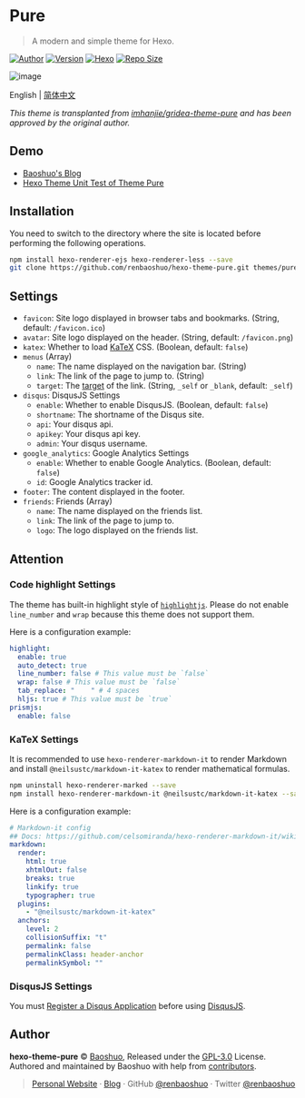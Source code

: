 # Pure

> A modern and simple theme for Hexo.

[![Author](https://img.shields.io/badge/Author-Baoshuo-b68469.svg?style=flat-square)](https://baoshuo.ren)
[![Version](https://img.shields.io/github/v/release/renbaoshuo/hexo-theme-pure?color=%235755d9&include_prereleases&label=version&style=flat-square)](https://github.com/renbaoshuo/hexo-theme-pure/releases)
[![Hexo](https://img.shields.io/badge/hexo-4.0+-0e83cd.svg?style=flat-square)](https://hexo.io)
[![Repo Size](https://img.shields.io/github/repo-size/renbaoshuo/hexo-theme-pure?style=flat-square)](https://github.com/renbaoshuo/hexo-theme-pure)

![image](https://user-images.githubusercontent.com/47095648/111874137-bb164800-89ce-11eb-94fc-0d7e6d17718a.png)

English | [简体中文](/README.zh_CN.md)

_This theme is transplanted from [imhanjie/gridea-theme-pure](https://github.com/imhanjie/gridea-theme-pure) and has been approved by the original author._

## Demo

- [Baoshuo's Blog](https://blog.baoshuo.ren)
- [Hexo Theme Unit Test of Theme Pure](https://renbaoshuo.github.io/hexo-theme-pure)

## Installation

You need to switch to the directory where the site is located before performing the following operations.

```bash
npm install hexo-renderer-ejs hexo-renderer-less --save
git clone https://github.com/renbaoshuo/hexo-theme-pure.git themes/pure
```

## Settings

- `favicon`: Site logo displayed in browser tabs and bookmarks. (String, default: `/favicon.ico`)
- `avatar`: Site logo displayed on the header. (String, default: `/favicon.png`)
- `katex`: Whether to load [KaTeX](https://katex.org) CSS. (Boolean, default: `false`)
- `menus` (Array)
  - `name`: The name displayed on the navigation bar. (String)
  - `link`: The link of the page to jump to. (String)
  - `target`: The [target](https://developer.mozilla.org/zh-CN/docs/Web/HTML/Element/a#attr-target) of the link. (String, `_self` or `_blank`, default: `_self`)
- `disqus`: DisqusJS Settings
  - `enable`: Whether to enable DisqusJS. (Boolean, default: `false`)
  - `shortname`: The shortname of the Disqus site.
  - `api`: Your disqus api.
  - `apikey`: Your disqus api key.
  - `admin`: Your disqus username.
- `google_analytics`: Google Analytics Settings
  - `enable`: Whether to enable Google Analytics. (Boolean, default: `false`)
  - `id`: Google Analytics tracker id.
- `footer`: The content displayed in the footer.
- `friends`: Friends (Array)
  - `name`: The name displayed on the friends list.
  - `link`: The link of the page to jump to.
  - `logo`: The logo displayed on the friends list.

## Attention

### Code highlight Settings

The theme has built-in highlight style of [`highlightjs`](https://highlightjs.org). Please do not enable `line_number` and `wrap` because this theme does not support them.

Here is a configuration example:

```yaml
highlight:
  enable: true
  auto_detect: true
  line_number: false # This value must be `false`
  wrap: false # This value must be `false`
  tab_replace: "    " # 4 spaces
  hljs: true # This value must be `true`
prismjs:
  enable: false
```

### KaTeX Settings

It is recommended to use `hexo-renderer-markdown-it` to render Markdown and install `@neilsustc/markdown-it-katex` to render mathematical formulas.

```bash
npm uninstall hexo-renderer-marked --save
npm install hexo-renderer-markdown-it @neilsustc/markdown-it-katex --save
```

Here is a configuration example:

```yaml
# Markdown-it config
## Docs: https://github.com/celsomiranda/hexo-renderer-markdown-it/wiki
markdown:
  render:
    html: true
    xhtmlOut: false
    breaks: true
    linkify: true
    typographer: true
  plugins:
    - "@neilsustc/markdown-it-katex"
  anchors:
    level: 2
    collisionSuffix: "t"
    permalink: false
    permalinkClass: header-anchor
    permalinkSymbol: ""
```

### DisqusJS Settings

You must [Register a Disqus Application](https://disqus.com/api/applications/) before using [DisqusJS](https://github.com/SukkaW/DisqusJS).

## Author

**hexo-theme-pure** © [Baoshuo](https://github.com/renbaoshuo), Released under the [GPL-3.0](./LICENSE) License.  
Authored and maintained by Baoshuo with help from [contributors](https://github.com/renbaoshuo/hexo-theme-pure/contributors).

> [Personal Website](https://baoshuo.ren) · [Blog](https://blog.baoshuo.ren) · GitHub [@renbaoshuo](https://github.com/renbaoshuo) · Twitter [@renbaoshuo](https://twitter.com/renbaoshuo)
